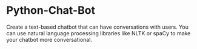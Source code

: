 # Python-Chat-Bot
   Create a text-based chatbot that can have  conversations with users. You can use natural  language processing libraries like NLTK or spaCy to  make your chatbot more conversational.
